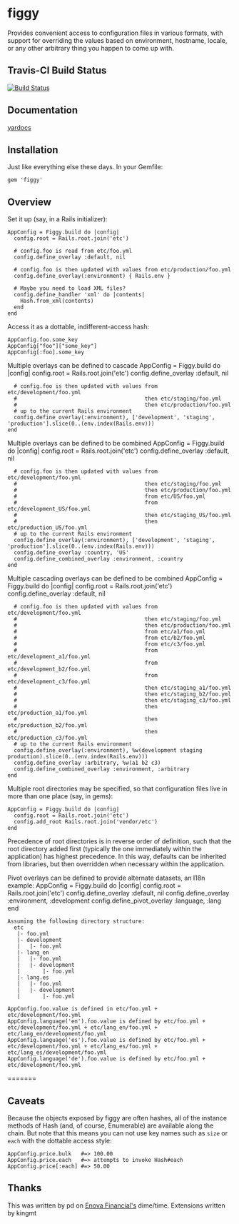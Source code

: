 # figgy

Provides convenient access to configuration files in various formats, with
support for overriding the values based on environment, hostname, locale, or
any other arbitrary thing you happen to come up with.

## Travis-CI Build Status
[![Build Status](https://secure.travis-ci.org/kingmt/figgy.png)](http://travis-ci.org/kingmt/figgy)

## Documentation
[yardocs](http://rdoc.info/github/pd/figgy/master/frames)

## Installation

Just like everything else these days. In your Gemfile:

    gem 'figgy'

## Overview

Set it up (say, in a Rails initializer):

    AppConfig = Figgy.build do |config|
      config.root = Rails.root.join('etc')

      # config.foo is read from etc/foo.yml
      config.define_overlay :default, nil

      # config.foo is then updated with values from etc/production/foo.yml
      config.define_overlay(:environment) { Rails.env }

      # Maybe you need to load XML files?
      config.define_handler 'xml' do |contents|
        Hash.from_xml(contents)
      end
    end

Access it as a dottable, indifferent-access hash:

    AppConfig.foo.some_key
    AppConfig["foo"]["some_key"]
    AppConfig[:foo].some_key

Multiple overlays can be defined to cascade
    AppConfig = Figgy.build do |config|
      config.root = Rails.root.join('etc')
      config.define_overlay :default, nil

      # config.foo is then updated with values from etc/development/foo.yml
      #                                        then etc/staging/foo.yml
      #                                        then etc/production/foo.yml
      # up to the current Rails environment
      config.define_overlay(:environment), ['development', 'staging', 'production'].slice(0..(env.index(Rails.env)))
    end

Multiple overlays can be defined to be combined
    AppConfig = Figgy.build do |config|
      config.root = Rails.root.join('etc')
      config.define_overlay :default, nil

      # config.foo is then updated with values from etc/development/foo.yml
      #                                        then etc/staging/foo.yml
      #                                        then etc/production/foo.yml
      #                                        from etc/US/foo.yml
      #                                        from etc/development_US/foo.yml
      #                                        then etc/staging_US/foo.yml
      #                                        then etc/production_US/foo.yml
      # up to the current Rails environment
      config.define_overlay(:environment), ['development', 'staging', 'production'].slice(0..(env.index(Rails.env)))
      config.define_overlay :country, 'US'
      config.define_combined_overlay :environment, :country
    end

Multiple cascading overlays can be defined to be combined
    AppConfig = Figgy.build do |config|
      config.root = Rails.root.join('etc')
      config.define_overlay :default, nil

      # config.foo is then updated with values from etc/development/foo.yml
      #                                        then etc/staging/foo.yml
      #                                        then etc/production/foo.yml
      #                                        from etc/a1/foo.yml
      #                                        from etc/b2/foo.yml
      #                                        from etc/c3/foo.yml
      #                                        from etc/development_a1/foo.yml
      #                                        from etc/development_b2/foo.yml
      #                                        from etc/development_c3/foo.yml
      #                                        then etc/staging_a1/foo.yml
      #                                        then etc/staging_b2/foo.yml
      #                                        then etc/staging_c3/foo.yml
      #                                        then etc/production_a1/foo.yml
      #                                        then etc/production_b2/foo.yml
      #                                        then etc/production_c3/foo.yml
      # up to the current Rails environment
      config.define_overlay(:environment), %w(development staging production).slice(0..(env.index(Rails.env)))
      config.define_overlay :arbitrary, %w(a1 b2 c3)
      config.define_combined_overlay :environment, :arbitrary
    end

Multiple root directories may be specified, so that configuration files live in
more than one place (say, in gems):

    AppConfig = Figgy.build do |config|
      config.root = Rails.root.join('etc')
      config.add_root Rails.root.join('vendor/etc')
    end

Precedence of root directories is in reverse order of definition, such that the
root directory added first (typically the one immediately within the application)
has highest precedence. In this way, defaults can be inherited from libraries,
but then overridden when necessary within the application.

Pivot overlays can be defined to provide alternate datasets, an I18n example:
    AppConfig = Figgy.build do |config|
      config.root = Rails.root.join('etc')
      config.define_overlay :default, nil
      config.define_overlay :environment, :development
      config.define_pivot_overlay :language, :lang
    end

    Assuming the following directory structure:
      etc
       |- foo.yml
       |- development
       |   |- foo.yml
       |- lang_en
       |   |- foo.yml
       |   |- development
       |       |- foo.yml
       |- lang.es
       |   |- foo.yml
       |   |- development
       |       |- foo.yml

    AppConfig.foo.value is defined in etc/foo.yml + etc/development/foo.yml
    AppConfig.language('en').foo.value is defined by etc/foo.yml + etc/development/foo.yml + etc/lang_en/foo.yml + etc/lang_en/development/foo.yml
    AppConfig.language('es').foo.value is defined by etc/foo.yml + etc/development/foo.yml + etc/lang_es/foo.yml + etc/lang_es/development/foo.yml
    AppConfig.language('de').foo.value is defined by etc/foo.yml + etc/development/foo.yml
=======


## Caveats

Because the objects exposed by figgy are often hashes, all of the instance methods
of Hash (and, of course, Enumerable) are available along the chain. But note that
this means you can not use key names such as `size` or `each` with the dottable
access style:

    AppConfig.price.bulk   #=> 100.00
    AppConfig.price.each   #=> attempts to invoke Hash#each
    AppConfig.price[:each] #=> 50.00

## Thanks

This was written by pd on [Enova Financial's](http://www.enovafinancial.com) dime/time.
Extensions written by kingmt
